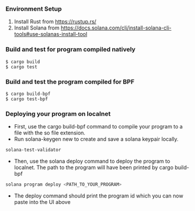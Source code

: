 ### Environment Setup
1. Install Rust from https://rustup.rs/
2. Install Solana from https://docs.solana.com/cli/install-solana-cli-tools#use-solanas-install-tool

### Build and test for program compiled natively
```
$ cargo build
$ cargo test
```

### Build and test the program compiled for BPF
```
$ cargo build-bpf
$ cargo test-bpf
```


### Deploying your program on localnet

 - First, use the cargo build-bpf command to compile your program to a file with the so file extension.
 - Run solana-keygen new to create and save a solana keypair locally. 

 ```bash
solana-test-validator
 ```

 - Then, use the solana deploy command to deploy the program to localnet. The path to the program will have been printed by cargo build-bpf

 ```bash
solana program deploy <PATH_TO_YOUR_PROGRAM>
 ```

 - The deploy command should print the program id which you can now paste into the UI above